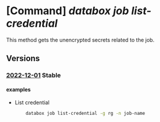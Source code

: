 # [Command] _databox job list-credential_

This method gets the unencrypted secrets related to the job.

## Versions

### [2022-12-01](/Resources/mgmt-plane/L3N1YnNjcmlwdGlvbnMve30vcmVzb3VyY2Vncm91cHMve30vcHJvdmlkZXJzL21pY3Jvc29mdC5kYXRhYm94L2pvYnMve30vbGlzdGNyZWRlbnRpYWxz/2022-12-01.xml) **Stable**

<!-- mgmt-plane /subscriptions/{}/resourcegroups/{}/providers/microsoft.databox/jobs/{}/listcredentials 2022-12-01 -->

#### examples

- List credential
    ```bash
        databox job list-credential -g rg -n job-name
    ```
